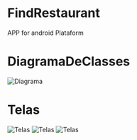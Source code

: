 # FindRestaurant
APP for android Plataform

# DiagramaDeClasses
![Diagrama](https://github.com/Cesargardellim/FindRestaurant/tree/master/Images/DiagramadeClasses.jpeg)

# Telas

![Telas](https://github.com/Cesargardellim/FindRestaurant/tree/master/Images/1.jpeg)
![Telas](https://github.com/Cesargardellim/FindRestaurant/tree/master/Images/2.jpeg)
![Telas](https://github.com/Cesargardellim/FindRestaurant/tree/master/Images/3.jpeg)